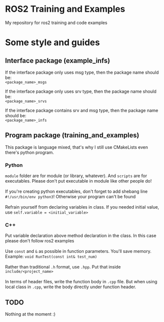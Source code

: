 # ROS2 Training and Examples
My repository for ros2 training and code examples

# Some style and guides
## Interface package (example_infs)
If the interface package only uses msg type, then the package name should be:\
`<package_name>_msgs`

If the interface package only uses srv type, then the package name should be:\
`<package_name>_srvs`

If the interface package contains srv and msg type, then the package name should be:\
`<package_name>_infs`

## Program package (training_and_examples)
This package is language mixed, that's why I still use CMakeLists even there's python program.
### Python
`module` folder are for module (or library, whatever). And `scripts` are for executables. Please don't put executable in module
like other people do!\
\
If you're creating python executables, don't forget to add shebang line `#!/usr/bin/env python3`! Otherwise your program can't be found\
\
Refrain yourself from declaring variables in class. If you needed initial value, use `self.variable = <initial_variable>`
### C++
Put variable declaration above method declaration in the class. In this case please don't follow ros2 examples\
\
Use `const` and `&` as possible in function parameters. You'll save memory. Example: `void RunTest(const int& test_num)`\
\
Rather than traditional `.h` format, use `.hpp`. Put that inside `include/<project_name>`\
\
In terms of header files, write the function body in `.cpp` file. But when using local class in `.cpp`, write the body directly under function header.

## TODO
Nothing at the moment :)
